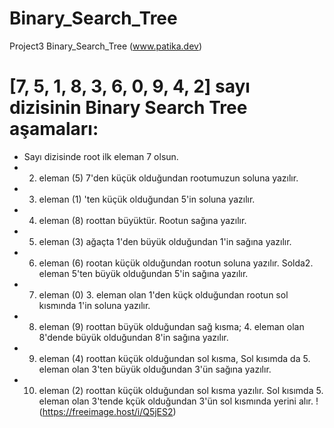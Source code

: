 # Binary_Search_Tree
Project3 Binary_Search_Tree (www.patika.dev)
# [7, 5, 1, 8, 3, 6, 0, 9, 4, 2] sayı dizisinin Binary Search Tree aşamaları:
* Sayı dizisinde root ilk eleman 7 olsun.
* 2. eleman (5) 7'den küçük olduğundan rootumuzun soluna yazılır.
* 3. eleman (1) 'ten küçük olduğundan 5'in soluna yazılır. 
* 4. eleman (8) roottan büyüktür. Rootun sağına yazılır.
* 5. eleman (3) ağaçta 1'den büyük olduğundan 1'in sağına yazılır.
* 6. eleman (6) rootan küçük olduğundan rootun soluna yazılır. Solda2. eleman 5'ten büyük olduğundan 5'in sağına yazılır.
* 7. eleman (0) 3. eleman olan 1'den küçk olduğundan rootun sol kısmında 1'in soluna yazılır.
* 8. eleman (9) roottan büyük olduğundan sağ kısma; 4. eleman olan 8'dende büyük olduğundan 8'in sağına yazılır.
* 9. eleman (4) roottan küçük olduğundan sol kısma, Sol kısımda da 5. eleman olan 3'ten büyük olduğundan 3'ün sağına yazılır.
* 10. eleman (2) roottan küçük olduğundan sol kısma yazılır. Sol kısımda 5. eleman olan 3'tende kçük olduğundan 3'ün sol kısmında yerini alır. 
!(https://freeimage.host/i/Q5jES2)